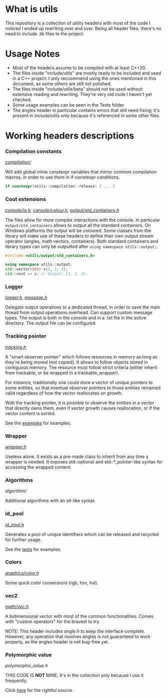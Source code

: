 # What is utils

This repository is a collection of utility headers with most of the code I noticed I ended up rewriting over and over. Being all header files, 
there's no need to include .lib files to the project.

# Usage Notes

 - Most of the headers assume to be compiled with at least C++20.
 - The files inside "include/utils" are mostly ready to be included and used in a C++ project. I only reccommend using the ones mentioned in this document, as some others are still not polished. 
 - The files inside "include/utils/beta" should not be used without extensive reading and rewriting. They're very old code I haven't yet checked.
 - Some usage examples can be seen in the Tests folder.
 - The angles header in particular contains errors that still need fixing; it's present in include/utils only because it's referenced in some other files.

# Working headers descriptions

### Compilation constants
[_compilation/_](https://github.com/Sephirothbahamut/CPP_Utilities/tree/master/include/utils/compilation)

Will add global inline constexpr variables that mirror common compilation macros, in order to use them in if-constexpr conditions.

```c++
if constexpr(utils::compilation::release) { ... }
```

### Cout extensions
_[console/io.h](https://github.com/Sephirothbahamut/CPP_Utilities/blob/master/include/utils/console/io.h), [console/colour.h](https://github.com/Sephirothbahamut/CPP_Utilities/blob/master/include/utils/console/colour.h), [output/std_containers.h](https://github.com/Sephirothbahamut/CPP_Utilities/blob/master/include/utils/output/containers.h)_

The files allow for more complex interactions with the console. 
In particular `output/std_containers` allows to output all the standard containers. On Windows platforms the output will be coloured.
Some classes from the library will make use of these headers to define their own output stream operator (angles, math vectors, containers).
Both standard containers and library types can only be outputted after `using namespace utils::output;`.

```c++
#include <utils/output/std_containers.h>

using namespace utils::output;
std::vector<int> v{1, 2, 3};
std::cout << v; // Output: [1, 2, 3]
```

### Logger
_[logger.h](https://github.com/Sephirothbahamut/CPP_Utilities/blob/master/include/utils/logging/logger.h), [message.h](https://github.com/Sephirothbahamut/CPP_Utilities/blob/master/include/utils/logging/message.h)_

Delegate output operations to a dedicated thread, in order to save the main thread from output operations overhead.
Can support custom message types.
The output is both in the console and in a .txt file in the active directory. The output file can be configured.

### Tracking pointer
_[tracking.h](https://github.com/Sephirothbahamut/CPP_Utilities/blob/master/include/utils/tracking.h)_

A "smart observer pointer" which follows resources in memory as long as they're being moved (not copied). It allows to follow objects stored in contiguous memory. 
The resource must follow strict criteria (either inherit from trackable, or be wrapped in a trackable_wrapper). 

For instance, traditionally one could store a vector of unique pointers to some entities, so that eventual observer pointers to those entities remained valid regardless of how the vector reallocates on growth.

With the tracking pointer, it is possible to observe the entities in a vector that directly owns them, even if vector growth causes reallocation, or if the vector content is sorted.

See the [examples](https://github.com/Sephirothbahamut/CPP_Utilities_project/blob/master/Examples/tracking_ptr.cpp) for examples.

### Wrapper
_[wrapper.h](https://github.com/Sephirothbahamut/CPP_Utilities/blob/master/include/utils/wrapper.h)_

Useless alone. It exists as a pre-made class to inherit from any time a wrapper is needed. 
It exposes std::optional and std::\*\_pointer-like syntax for accessing the wrapped content.

### Algorithms
_algorithm/_

Additional algorithms with an stl-like syntax

### id_pool
_[id_pool.h](https://github.com/Sephirothbahamut/CPP_Utilities/blob/master/include/utils/id_pool.h)_

Generates a pool of unique identifiers which can be released and recycled for further usage.

See the [tests](https://github.com/Sephirothbahamut/CPP_Utilities_project/blob/master/Tests/test_id_pool.cpp) for examples.

### Colors
_[graphics/color.h](https://github.com/Sephirothbahamut/CPP_Utilities/blob/master/include/utils/graphics/colour.h)_

Some quick color conversions (rgb, hsv, hsl).

### vec2
_[math/vec.h](https://github.com/Sephirothbahamut/CPP_Utilities/blob/master/include/utils/math/vec.h)_

A bidimensional vector with most of the common functionalities. Comes with "custom operators" for the bravest to try.

NOTE: This header includes _angle.h_ to keep the interface complete. However, any operation that involves angles is not guaranteed to work properly, as the angles header is not bug-free yet.

### Polymorphic value
_polymorphic_value.h_

THIS CODE IS __NOT__ MINE. It's in the collection only because I use it frequently.

Click [here](https://github.com/jbcoe/polymorphic_value) for the rightful source.
